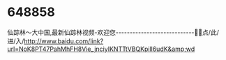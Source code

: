 # 648858
仙踪林～大中国,最新仙踪林视频-欢迎您----------------------------🤨🤨点/此/进/入/http://www.baidu.com/link?url=NoK8PT47PahMhFH8Vie_jnciyIKNTTtVBQKpill6udK&amp;wd
